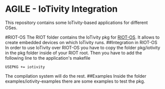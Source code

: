 AGILE - IoTivity Integration
======================

This repository contains some IoTivity-based applications for different OSes.

#RIOT-OS
The RIOT folder contains the IoTivity pkg for [RIOT-OS]. It allows to create embedded devices on which IoTivity runs. 
##Integration in RIOT-OS
In order to use IoTivity over RIOT-OS you have to copy the folder pkg/iotivity in the pkg folder inside of your RIOT root. Then you have to add the following line to the application's makefile
```
USEPKG += iotivity
```
The compilation system will do the rest.
##Examples
Inside the folder examples/iotivity-examples there are some examples to test the pkg.

[RIOT-OS]: https://github.com/RIOT-OS/RIOT
